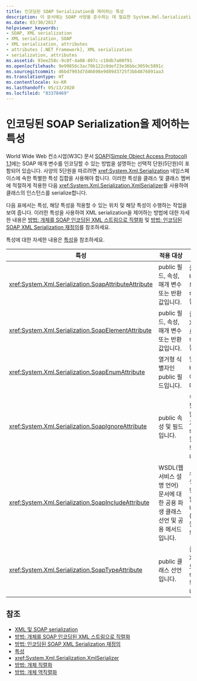 ```yaml
---
title: 인코딩된 SOAP Serialization을 제어하는 특성
description: 이 문서에는 SOAP 사양을 준수하는 데 필요한 System.Xml.Serialization 네임스페이스에 있는 특별한 특성 집합이 나열되어 있습니다.
ms.date: 03/30/2017
helpviewer_keywords:
- SOAP, XML serialization
- XML serialization, SOAP
- XML serialization, attributes
- attributes [.NET Framework], XML serialization
- serialization, attributes
ms.assetid: 93ee258c-9c0f-4a08-897c-c10db7a00f91
ms.openlocfilehash: 9e99856c3ac70b122c0def23e36bbc3059c5891c
ms.sourcegitcommit: d6bd7903d7d46698e9d89d3725f3bb4876891aa3
ms.translationtype: HT
ms.contentlocale: ko-KR
ms.lasthandoff: 05/13/2020
ms.locfileid: "83378469"
---
```

# <a name="attributes-that-control-encoded-soap-serialization"></a>인코딩된 SOAP Serialization을 제어하는 특성

World Wide Web 컨소시엄(W3C) 문서 [SOAP(Simple Object Access Protocol) 1.1](https://www.w3.org/TR/2000/NOTE-SOAP-20000508/)에는 SOAP 매개 변수를 인코딩할 수 있는 방법을 설명하는 선택적 단원(5단원)이 포함되어 있습니다. 사양의 5단원을 따르려면 <xref:System.Xml.Serialization> 네임스페이스에 속한 특별한 특성 집합을 사용해야 합니다. 이러한 특성을 클래스 및 클래스 멤버에 적절하게 적용한 다음 <xref:System.Xml.Serialization.XmlSerializer>를 사용하여 클래스의 인스턴스를 serialize합니다.

다음 표에서는 특성, 해당 특성을 적용할 수 있는 위치 및 해당 특성이 수행하는 작업을 보여 줍니다. 이러한 특성을 사용하여 XML serialization을 제어하는 방법에 대한 자세한 내용은 [방법: 개체를 SOAP 인코딩된 XML 스트림으로 직렬화](how-to-serialize-an-object-as-a-soap-encoded-xml-stream.md) 및 [방법: 인코딩된 SOAP XML Serialization 재정의](how-to-override-encoded-soap-xml-serialization.md)를 참조하세요.

특성에 대한 자세한 내용은 [특성](../../../docs/standard/attributes/index.md)을 참조하세요.

|특성|적용 대상|설명|
|---------------|----------------|---------------|
|<xref:System.Xml.Serialization.SoapAttributeAttribute>|public 필드, 속성, 매개 변수 또는 반환 값입니다.|클래스 멤버는 XML 특성으로 serialize됩니다.|
|<xref:System.Xml.Serialization.SoapElementAttribute>|public 필드, 속성, 매개 변수 또는 반환 값입니다.|클래스는 XML 요소로 serialize됩니다.|
|<xref:System.Xml.Serialization.SoapEnumAttribute>|열거형 식별자인 public 필드입니다.|열거형 멤버의 요소 이름입니다.|
|<xref:System.Xml.Serialization.SoapIgnoreAttribute>|public 속성 및 필드입니다.|속성 또는 필드는 포함 클래스가 serialize될 때 무시되어야 합니다.|
|<xref:System.Xml.Serialization.SoapIncludeAttribute>|WSDL(웹 서비스 설명 언어) 문서에 대한 공용 파생 클래스 선언 및 공용 메서드입니다.|스키마를 생성할 때 형식을 포함해야 합니다(serialize될 때 인식되도록).|
|<xref:System.Xml.Serialization.SoapTypeAttribute>|public 클래스 선언입니다.|클래스는 XML 형식으로 serialize되어야 합니다.|

## <a name="see-also"></a>참조

- [XML 및 SOAP serialization](xml-and-soap-serialization.md)
- [방법: 개체를 SOAP 인코딩된 XML 스트림으로 직렬화](how-to-serialize-an-object-as-a-soap-encoded-xml-stream.md)
- [방법: 인코딩된 SOAP XML Serialization 재정의](how-to-override-encoded-soap-xml-serialization.md)
- [특성](../../../docs/standard/attributes/index.md)
- <xref:System.Xml.Serialization.XmlSerializer>
- [방법: 개체 직렬화](how-to-serialize-an-object.md)
- [방법: 개체 역직렬화](how-to-deserialize-an-object.md)
